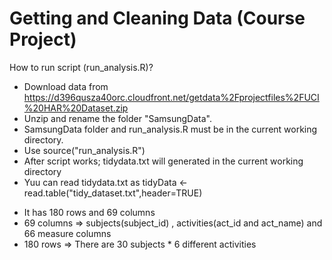 Getting and Cleaning Data (Course Project)
========================================
How to run script (run_analysis.R)?

* Download data from https://d396qusza40orc.cloudfront.net/getdata%2Fprojectfiles%2FUCI%20HAR%20Dataset.zip  
* Unzip and rename the folder  "SamsungData".
* SamsungData folder and run_analysis.R must be in the current working directory.
* Use source("run_analysis.R")
* After script works; tidydata.txt will generated in the current working directory
* Yuu can read  tidydata.txt as tidyData <- read.table("tidy_dataset.txt",header=TRUE) 
 - It has 180 rows and 69 columns
 - 69 columns => subjects(subject_id) , activities(act_id and act_name) and 66 measure columns
 - 180 rows   => There are 30 subjects * 6 different activities

